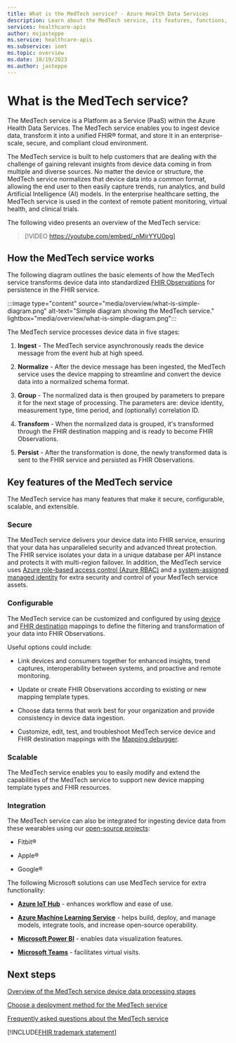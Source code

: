 ```yaml
---
title: What is the MedTech service? - Azure Health Data Services
description: Learn about the MedTech service, its features, functions, integrations, and next steps.
services: healthcare-apis
author: msjasteppe
ms.service: healthcare-apis
ms.subservice: iomt
ms.topic: overview
ms.date: 10/19/2023
ms.author: jasteppe
---
```


# What is the MedTech service?

The MedTech service is a Platform as a Service (PaaS) within the Azure Health Data Services. The MedTech service enables you to ingest device data, transform it into a unified FHIR&reg; format, and store it in an enterprise-scale, secure, and compliant cloud environment. 

The MedTech service is built to help customers that are dealing with the challenge of gaining relevant insights from device data coming in from multiple and diverse sources. No matter the device or structure, the MedTech service normalizes that device data into a common format, allowing the end user to then easily capture trends, run analytics, and build Artificial Intelligence (AI) models. In the enterprise healthcare setting, the MedTech service is used in the context of remote patient monitoring, virtual health, and clinical trials.

The following video presents an overview of the MedTech service:
>
> [!VIDEO https://youtube.com/embed/_nMirYYU0pg]

## How the MedTech service works

The following diagram outlines the basic elements of how the MedTech service transforms device data into standardized [FHIR Observations](https://www.hl7.org/fhir/R4/observation.html) for persistence in the FHIR service.

:::image type="content" source="media/overview/what-is-simple-diagram.png" alt-text="Simple diagram showing the MedTech service." lightbox="media/overview/what-is-simple-diagram.png":::

The MedTech service processes device data in five stages:

1. **Ingest** - The MedTech service asynchronously reads the device message from the event hub at high speed.

2. **Normalize** - After the device message has been ingested, the MedTech service uses the device mapping to streamline and convert the device data into a normalized schema format.

3. **Group** - The normalized data is then grouped by parameters to prepare it for the next stage of processing. The parameters are: device identity, measurement type, time period, and (optionally) correlation ID.

4. **Transform** - When the normalized data is grouped, it's transformed through the FHIR destination mapping and is ready to become FHIR Observations.

5. **Persist** - After the transformation is done, the newly transformed data is sent to the FHIR service and persisted as FHIR Observations.

## Key features of the MedTech service

The MedTech service has many features that make it secure, configurable, scalable, and extensible.

### Secure

The MedTech service delivers your device data into FHIR service, ensuring that your data has unparalleled security and advanced threat protection. The FHIR service isolates your data in a unique database per API instance and protects it with multi-region failover. In addition, the MedTech service uses [Azure role-based access control (Azure RBAC)](../../role-based-access-control/overview.md) and a [system-assigned managed identity](../../active-directory/managed-identities-azure-resources/overview.md) for extra security and control of your MedTech service assets. 

### Configurable

The MedTech service can be customized and configured by using [device](overview-of-device-mapping.md) and [FHIR destination](overview-of-fhir-destination-mapping.md) mappings to define the filtering and transformation of your data into FHIR Observations.

Useful options could include:

* Link devices and consumers together for enhanced insights, trend captures, interoperability between systems, and proactive and remote monitoring.

* Update or create FHIR Observations according to existing or new mapping template types.

* Choose data terms that work best for your organization and provide consistency in device data ingestion.

* Customize, edit, test, and troubleshoot MedTech service device and FHIR destination mappings with the [Mapping debugger](how-to-use-mapping-debugger.md).

### Scalable

The MedTech service enables you to easily modify and extend the capabilities of the MedTech service to support new device mapping template types and FHIR resources.

### Integration

The MedTech service can also be integrated for ingesting device data from these wearables using our [open-source projects](git-projects.md): 

* Fitbit&#174;

* Apple&#174;

* Google&#174;

The following Microsoft solutions can use MedTech service for extra functionality:

* [**Azure IoT Hub**](../../iot-hub/iot-concepts-and-iot-hub.md) - enhances workflow and ease of use.

* [**Azure Machine Learning Service**](concepts-machine-learning.md) - helps build, deploy, and manage models, integrate tools, and increase open-source operability.

* [**Microsoft Power BI**](concepts-power-bi.md) - enables data visualization features.

* [**Microsoft Teams**](concepts-teams.md) - facilitates virtual visits.

## Next steps

[Overview of the MedTech service device data processing stages](overview-of-device-data-processing-stages.md)

[Choose a deployment method for the MedTech service](deploy-choose-method.md)

[Frequently asked questions about the MedTech service](frequently-asked-questions.md)

[!INCLUDE[FHIR trademark statement](../includes/healthcare-apis-fhir-trademark.md)]
